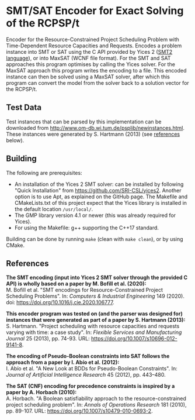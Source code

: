 # SMT/SAT Encoder for Exact Solving of the RCPSP/t
Encoder for the Resource-Constrained Project Scheduling Problem with Time-Dependent Resource Capacities and Requests.
Encodes a problem instance into SMT or SAT using the C API provided by Yices 2 ([SMT2 language](http://smtlib.cs.uiowa.edu/language.shtml)), or into MaxSAT (WCNF file format).
For the SMT and SAT approaches this program optimises by calling the Yices solver.
For the MaxSAT approach this program writes the encoding to a file.
This encoded instance can then be solved using a MaxSAT solver, after which this program can convert the model from the solver back to a solution vector for the RCPSP/t.

## Test Data
Test instances that can be parsed by this implementation can be downloaded from http://www.om-db.wi.tum.de/psplib/newinstances.html.
These instances were generated by S. Hartmann (2013) (see [references](#References) below).

## Building
The following are prerequisites:
- An installation of the Yices 2 SMT solver: can be installed by following "Quick Installation" from https://github.com/SRI-CSL/yices2. 
Another option is to use Apt, as explained on the GitHub page.
The Makefile and CMakeLists.txt of this project expect that the Yices library is installed in the default location `/usr/local/`.
- The GMP library version 4.1 or newer (this was already required for Yices).
- For using the Makefile: g++ supporting the C++17 standard.

Building can be done by running `make` (clean with `make clean`), or by using CMake.

## References
**The SMT encoding (input into Yices 2 SMT solver through the provided C API) is wholly based on a paper by M. Bofill et al. (2020):<br />**
M. Bofill et al. "SMT encodings for Resource-Constrained Project Scheduling Problems". In:
_Computers & Industrial Engineering_ 149 (2020). doi: https://doi.org/10.1016/j.cie.2020.106777.

**This encoder program was tested on (and the parser was designed for) instances that were generated as part of a paper by S. Hartmann (2013):<br />**
S. Hartmann. "Project scheduling with resource capacities and requests varying with time: a case study". In: 
_Flexible Services and Manufacturing Journal_ 25 (2013), pp. 74-93. URL: https://doi.org/10.1007/s10696-012-9141-8.

**The encoding of Pseudo-Boolean constraints into SAT follows the approach from a paper by I. Abío et al. (2012):<br />**
I. Abío et al. "A New Look at BDDs for Pseudo-Boolean Constraints". In: 
_Journal of Artificial Intelligence Research_ 45 (2012), pp. 443–480.

**The SAT (CNF) encoding for precedence constraints is inspired by a paper by A. Horbach (2010):<br />**
A. Horbach. "A Boolean satisfiability approach to the resource-constrained project scheduling problem". In:
_Annals of Operations Research_ 181 (2010), pp. 89-107. URL: https://doi.org/10.1007/s10479-010-0693-2.
